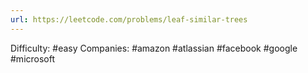 ```yaml
---
url: https://leetcode.com/problems/leaf-similar-trees
---
```


Difficulty: #easy
Companies: #amazon #atlassian #facebook #google #microsoft